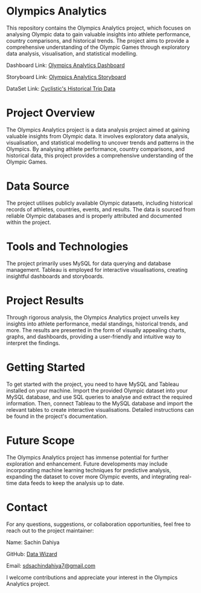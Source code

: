 # Olympics Analytics
This repository contains the Olympics Analytics project, which focuses on analysing Olympic data to gain valuable insights into athlete performance, country comparisons, and historical trends. The project aims to provide a comprehensive understanding of the Olympic Games through exploratory data analysis, visualisation, and statistical modelling.

Dashboard Link: [Olympics Analytics Dashboard](https://public.tableau.com/app/profile/sachin.dahiya/viz/OlympicsAnalyticsDashboard/OlympicsAnalyticsDashboard)

Storyboard Link: [Olympics Analytics Storyboard](https://public.tableau.com/app/profile/sachin.dahiya/viz/OlympicsAnalyticsStory/OlympicsAnalyticsStory)

DataSet Link: [Cyclistic's Historical Trip Data](https://www.kaggle.com/datasets/heesoo37/120-years-of-olympic-history-athletes-and-results)

# Project Overview
The Olympics Analytics project is a data analysis project aimed at gaining valuable insights from Olympic data. It involves exploratory data analysis, visualisation, and statistical modelling to uncover trends and patterns in the Olympics. By analysing athlete performance, country comparisons, and historical data, this project provides a comprehensive understanding of the Olympic Games.

# Data Source
The project utilises publicly available Olympic datasets, including historical records of athletes, countries, events, and results. The data is sourced from reliable Olympic databases and is properly attributed and documented within the project.

# Tools and Technologies
The project primarily uses MySQL for data querying and database management. Tableau is employed for interactive visualisations, creating insightful dashboards and storyboards.

# Project Results
Through rigorous analysis, the Olympics Analytics project unveils key insights into athlete performance, medal standings, historical trends, and more. The results are presented in the form of visually appealing charts, graphs, and dashboards, providing a user-friendly and intuitive way to interpret the findings.

# Getting Started
To get started with the project, you need to have MySQL and Tableau installed on your machine. Import the provided Olympic dataset into your MySQL database, and use SQL queries to analyse and extract the required information. Then, connect Tableau to the MySQL database and import the relevant tables to create interactive visualisations. Detailed instructions can be found in the project's documentation.

# Future Scope
The Olympics Analytics project has immense potential for further exploration and enhancement. Future developments may include incorporating machine learning techniques for predictive analysis, expanding the dataset to cover more Olympic events, and integrating real-time data feeds to keep the analysis up to date.

# Contact
For any questions, suggestions, or collaboration opportunities, feel free to reach out to the project maintainer:

Name: Sachin Dahiya 

GitHub: [Data Wizard](https://github.com/SachinDahiya-DataWizard)

Email: sdsachindahiya7@gmail.com

I welcome contributions and appreciate your interest in the Olympics Analytics project.
